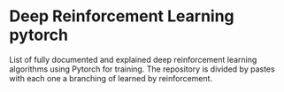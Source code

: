 # Deep Reinforcement Learning pytorch
List of fully documented and explained deep reinforcement learning algorithms using Pytorch for training. The repository is divided by pastes with each one a branching of learned by reinforcement.
